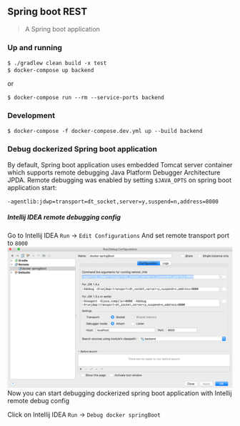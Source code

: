 ## Spring boot REST ##
> A Spring boot application

### Up and running ###

    $ ./gradlew clean build -x test
    $ docker-compose up backend
or

    $ docker-compose run --rm --service-ports backend

### Development ###
    
    $ docker-compose -f docker-compose.dev.yml up --build backend
    
### Debug dockerized Spring boot application ###

By default, Spring boot application uses embedded Tomcat server container which supports
remote debugging Java Platform Debugger Architecture JPDA. 
Remote debugging was enabled by setting `$JAVA_OPTS` on spring boot application start: 
    
    -agentlib:jdwp=transport=dt_socket,server=y,suspend=n,address=8000

##### Intellij IDEA remote debugging config #####

Go to Intellij IDEA `Run` -> `Edit Configurations`
And set remote transport port to `8000`
![ ](https://github.com/chuan-su/klartext/blob/master/backend/intellij_remote_debug_config.png)
Now you can start debugging dockerized spring boot application with Intellij remote debug config

Click on Intellij IDEA `Run` -> `Debug docker springBoot`

